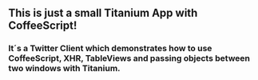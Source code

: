 ## This is just a small Titanium App with CoffeeScript!

### It´s a Twitter Client which demonstrates how to use CoffeeScript, XHR, TableViews and passing objects between two windows with Titanium.

